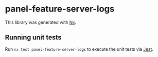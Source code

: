 # panel-feature-server-logs

This library was generated with [Nx](https://nx.dev).

## Running unit tests

Run `nx test panel-feature-server-logs` to execute the unit tests via [Jest](https://jestjs.io).
